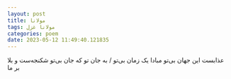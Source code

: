```yaml
---
layout: post
title: مولانا
tags: مولانا غزل
categories: poem
date: 2023-05-12 11:49:40.121835
---
```


عذابست این جهان بی‌تو مبادا یک زمان بی‌تو / به جان تو که جان بی‌تو شکنجه‌ست و بلا بر ما